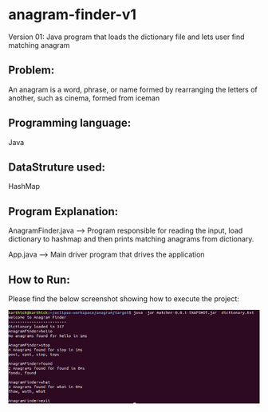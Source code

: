 # anagram-finder-v1
  Version 01: Java program that loads the dictionary file and lets user find matching anagram

## Problem: 
  An anagram is a word, phrase, or name formed by rearranging the letters of another, such as cinema, formed from iceman 

## Programming language: 
  Java

## DataStruture used: 
  HashMap

## Program Explanation:
AnagramFinder.java -->  Program responsible for reading the input, load dictionary to hashmap and then prints matching anagrams from dictionary.

App.java --> Main driver program that drives the application


## How to Run:
Please find the below screenshot showing how to execute the project:

![alt text](https://github.com/KarthickMahalingam/anagram-finder-v1/blob/master/Screenshot%20from%202018-03-25%2020-57-38.png)

